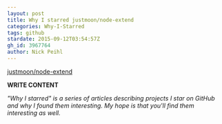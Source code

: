 ```yaml
---
layout: post
title: Why I starred justmoon/node-extend
categories: Why-I-Starred
tags: github
stardate: 2015-09-12T03:54:57Z
gh_id: 3967764
author: Nick Peihl
---
```


[justmoon/node-extend](https://github.com/justmoon/node-extend)

**WRITE CONTENT**

*"Why I starred" is a series of articles describing projects I star on GitHub and why I found them interesting. My hope is that you'll find them interesting as well.*

